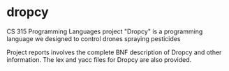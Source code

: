 # dropcy
CS 315 Programming Languages project
"Dropcy" is a programming language we designed to control drones spraying pesticides

Project reports involves the complete BNF description of Dropcy and other information. The lex and yacc files for Dropcy are also provided.
